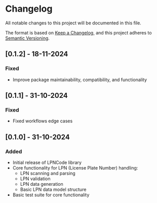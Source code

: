 # Changelog

All notable changes to this project will be documented in this file.

The format is based on [Keep a Changelog](https://keepachangelog.com/en/1.0.0/),
and this project adheres to [Semantic Versioning](https://semver.org/spec/v2.0.0.html).

## [0.1.2] - 18-11-2024

### Fixed
- Improve package maintainability, compatibility, and functionality

## [0.1.1] - 31-10-2024

### Fixed
- Fixed workflows edge cases

## [0.1.0] - 31-10-2024

### Added
- Initial release of LPNCode library
- Core functionality for LPN (License Plate Number) handling:
  - LPN scanning and parsing
  - LPN validation
  - LPN data generation
  - Basic LPN data model structure
- Basic test suite for core functionality
